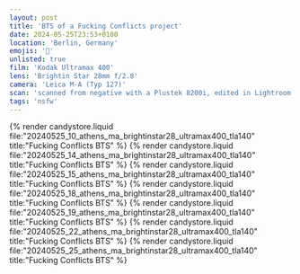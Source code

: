 ```yaml
---
layout: post
title: 'BTS of a Fucking Conflicts project'
date: 2024-05-25T23:53+0100
location: 'Berlin, Germany'
emojis: '🔞'
unlisted: true
film: 'Kodak Ultramax 400'
lens: 'Brightin Star 28mm f/2.8'
camera: 'Leica M-A (Typ 127)'
scan: 'scanned from negative with a Plustek 8200i, edited in Lightroom'
tags: 'nsfw'
---
```


{% render candystore.liquid file:"20240525_10_athens_ma_brightinstar28_ultramax400_tla140" title:"Fucking Conflicts BTS" %}
{% render candystore.liquid file:"20240525_14_athens_ma_brightinstar28_ultramax400_tla140" title:"Fucking Conflicts BTS" %}
{% render candystore.liquid file:"20240525_15_athens_ma_brightinstar28_ultramax400_tla140" title:"Fucking Conflicts BTS" %}
{% render candystore.liquid file:"20240525_18_athens_ma_brightinstar28_ultramax400_tla140" title:"Fucking Conflicts BTS" %}
{% render candystore.liquid file:"20240525_19_athens_ma_brightinstar28_ultramax400_tla140" title:"Fucking Conflicts BTS" %}
{% render candystore.liquid file:"20240525_22_athens_ma_brightinstar28_ultramax400_tla140" title:"Fucking Conflicts BTS" %}
{% render candystore.liquid file:"20240525_25_athens_ma_brightinstar28_ultramax400_tla140" title:"Fucking Conflicts BTS" %}